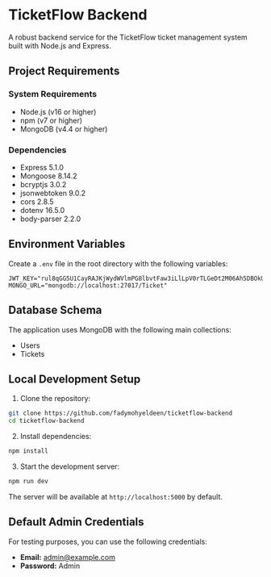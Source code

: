 # TicketFlow Backend

A robust backend service for the TicketFlow ticket management system built with Node.js and Express.

## Project Requirements

### System Requirements

- Node.js (v16 or higher)
- npm (v7 or higher)
- MongoDB (v4.4 or higher)

### Dependencies

- Express 5.1.0
- Mongoose 8.14.2
- bcryptjs 3.0.2
- jsonwebtoken 9.0.2
- cors 2.8.5
- dotenv 16.5.0
- body-parser 2.2.0

## Environment Variables

Create a `.env` file in the root directory with the following variables:

```env
JWT_KEY="rul8qGG5U1CayRAJKjWydWVlmPG8lbvtFaw3iLlLpV0rTLGeDt2M06Ah5DBOkUQw"
MONGO_URL="mongodb://localhost:27017/Ticket"
```

## Database Schema

The application uses MongoDB with the following main collections:

- Users
- Tickets

## Local Development Setup

1. Clone the repository:

```bash
git clone https://github.com/fadymohyeldeen/ticketflow-backend
cd ticketflow-backend
```

2. Install dependencies:

```bash
npm install
```

3. Start the development server:

```bash
npm run dev
```

The server will be available at `http://localhost:5000` by default.

## Default Admin Credentials

For testing purposes, you can use the following credentials:

- **Email:** admin@example.com
- **Password:** Admin
